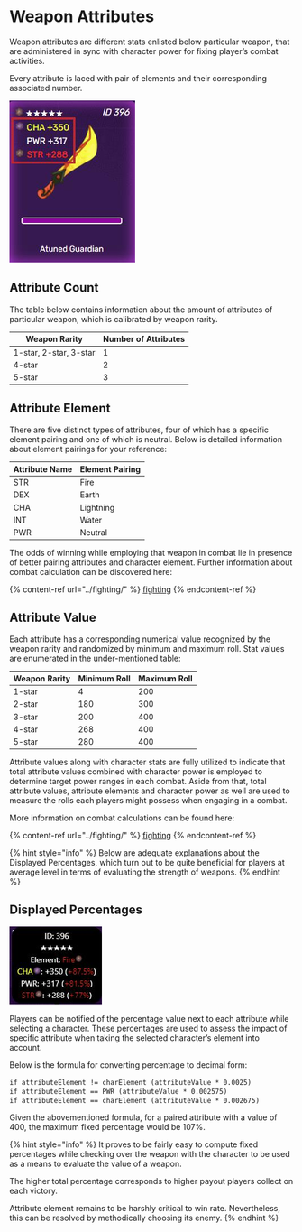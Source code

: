 # Weapon Attributes

Weapon attributes are different stats enlisted below particular weapon, that are administered in sync with character power for fixing player’s combat activities.

Every attribute is laced with pair of elements and their corresponding associated number.

![](../../.gitbook/assets/x1.jpg)

## Attribute Count

The table below contains information about the amount of attributes of particular weapon, which is calibrated by weapon rarity.

| Weapon Rarity          | Number of Attributes |
| ---------------------- | -------------------- |
| 1-star, 2-star, 3-star | 1                    |
| 4-star                 | 2                    |
| 5-star                 | 3                    |

## Attribute Element

There are five distinct types of attributes, four of which has a specific element pairing and one of which is neutral. Below is detailed information about element pairings for your reference:

| Attribute Name | Element Pairing |
| -------------- | --------------- |
| STR            | Fire            |
| DEX            | Earth           |
| CHA            | Lightning       |
| INT            | Water           |
| PWR            | Neutral         |

The odds of winning while employing that weapon in combat lie in presence of better pairing attributes and character element. Further information about combat calculation can be discovered here:

{% content-ref url="../fighting/" %}
[fighting](../fighting/)
{% endcontent-ref %}

## Attribute Value

Each attribute has a corresponding numerical value recognized by the weapon rarity and randomized by minimum and maximum roll. Stat values are enumerated in the under-mentioned table:

| Weapon Rarity | Minimum Roll | Maximum Roll |
| ------------- | ------------ | ------------ |
| 1-star        | 4            | 200          |
| 2-star        | 180          | 300          |
| 3-star        | 200          | 400          |
| 4-star        | 268          | 400          |
| 5-star        | 280          | 400          |

Attribute values along with character stats are fully utilized to indicate that total attribute values combined with character power is employed to determine target power ranges in each combat. Aside from that, total attribute values, attribute elements and character power as well are used to measure the rolls each players might possess when engaging in a combat.

More information on combat calculations can be found here:

{% content-ref url="../fighting/" %}
[fighting](../fighting/)
{% endcontent-ref %}

{% hint style="info" %}
Below are adequate explanations about the Displayed Percentages, which turn out to be quite beneficial for players at average level in terms of evaluating the strength of weapons.
{% endhint %}

## Displayed Percentages

![](../../.gitbook/assets/x2.jpg)

Players can be notified of the percentage value next to each attribute while selecting a character. These percentages are used to assess the impact of specific attribute when taking the selected character’s element into account.

Below is the formula for converting percentage to decimal form:

```
if attributeElement != charElement (attributeValue * 0.0025)
if attributeElement == PWR (attributeValue * 0.002575)
if attributeElement == charElement (attributeValue * 0.002675)
```

Given the abovementioned formula, for a paired attribute with a value of 400, the maximum fixed percentage would be 107%.

{% hint style="info" %}
It proves to be fairly easy to compute fixed percentages while checking over the weapon with the character to be used as a means to evaluate the value of a weapon.

The higher total percentage corresponds to higher payout players collect on each victory.

Attribute element remains to be harshly critical to win rate. Nevertheless, this can be resolved by methodically choosing its enemy.
{% endhint %}
